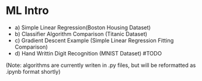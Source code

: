 # ML Intro
   - a) Simple Linear Regression(Boston Housing Dataset)
   - b) Classifier Algorithm Comparison (Titanic Dataset)
   - c) Gradient Descent Example (Simple Linear Regression Fitting Comparison)
   - d) Hand Writtin Digit Recognition (MNIST Dataset) #TODO
   
(Note: algorithms are currently writen in .py files, but will be reformatted as .ipynb format shortly)
